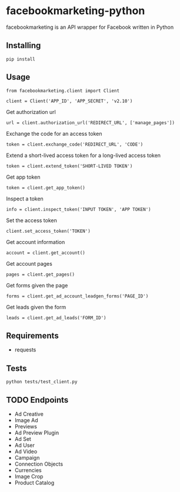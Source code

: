 # facebookmarketing-python

facebookmarketing is an API wrapper for Facebook written in Python

## Installing
```
pip install 
```

## Usage
```
from facebookmarketing.client import Client

client = Client('APP_ID', 'APP_SECRET', 'v2.10')
```

Get authorization url
```
url = client.authorization_url('REDIRECT_URL', ['manage_pages'])
```

Exchange the code for an access token
```
token = client.exchange_code('REDIRECT_URL', 'CODE')
```

Extend a short-lived access token for a long-lived access token
```
token = client.extend_token('SHORT-LIVED TOKEN')
```

Get app token
```
token = client.get_app_token()
```

Inspect a token
```
info = client.inspect_token('INPUT TOKEN', 'APP TOKEN')
```

Set the access token
```
client.set_access_token('TOKEN')
```

Get account information
```
account = client.get_account()
```

Get account pages
```
pages = client.get_pages()
```

Get forms given the page
```
forms = client.get_ad_account_leadgen_forms('PAGE_ID')
```

Get leads given the form
```
leads = client.get_ad_leads('FORM_ID')
```

## Requirements
- requests

## Tests
```
python tests/test_client.py
```

## TODO Endpoints
- Ad Creative
- Image Ad
- Previews
- Ad Preview Plugin
- Ad Set
- Ad User
- Ad Video
- Campaign
- Connection Objects
- Currencies
- Image Crop
- Product Catalog
